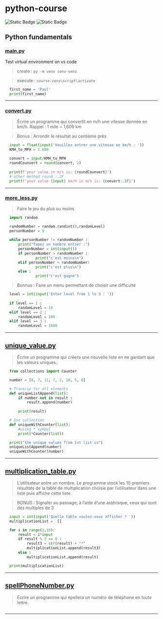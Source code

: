 # python-course

![Static Badge](https://img.shields.io/badge/3.12.0-Python-blue)
![Static Badge](https://img.shields.io/badge/-yellow?logo=python)

## Python fundamentals

### [main.py](/course/main.py)
Test virtual environment on vs code
> create : `py -m venv conv-venv`

> execute : `course-venv\script\activate`

```python
  first_name = 'Paul'
  print(first_name)
```
---
### [convert.py](/course/convert.py)
> Écrire un programme qui convertit en m/h une vitesse donnée en km/h.
> Rappel : 1 mile = 1,609 km

> Bonus : Arrondir le résultat au centième près

```python
  input = float(input('Veuillez entrer une vitesse en km/h : '))
  KMH_to_MPH = 1.609
  
  convert = input/KMH_to_MPH
  roundCounvert = round(convert, 2)
  
  print(f'your value in m/s is: {roundCounvert}')
  # other method round :.2F
  print(f'your value {input} km/h in m/s is: {convert:.2F}')
```
---
### [more_less.py](/course/more_less.py)
> Faire le jeu du plus ou moins
```python
  import random

  randomNumber = random.randint(0,randomLevel)
  personNumber = 0
  
  while personNumber != randomNumber : 
      print("Tapez un nombre entier :")
      personNumber = int(input())
      if personNumber > randomNumber :
              print("c'est moins\n")
      elif personNumber < randomNumber:
              print("c'est plus\n")
      else :
              print("c'est gagné")
```
> Bonnus : Faire un menu permettant de choisir une difficulté
```python
  level = int(input('Enter level from 1 to 3 : '))
  
  if level == 1 :
      randomLevel = 10
  elif level == 2 :
      randomLevel = 100
  elif level == 3 :
      randomLevel = 1000
```
---
## [unique_value.py](/course/unique_value.py)
> Écrire un programme qui créera une nouvelle liste en ne gardant que les valeurs uniques.
```python
  from collections import Counter

  number = [8, 7, 11, 7, 2, 10, 5, 8]

  # Traverse for all elements
  def uniqueListAppend(list):
      if number not in result :
          result.append(number)
      
      print(result)

  # Use collection
  def uniqueWithCounter(list):
      #using * symbol
      print(*Counter(list))

  print("the unique values from 1st list is")
  uniqueListAppend(number)
  uniqueWithCounter(number)
```
---
## [multiplication_table.py](/course/multiplication_table.py)
> L’utilisateur entre un nombre. Le programme stock
> les 10 premiers résultats de la table de
> multiplication choisie par l’utilisateur dans une
> liste puis affiche cette liste.

> BONUS : Signaler au passage, à l’aide d’une astérisque, ceux qui sont des multiples de 3 

```python
  input = int(input('Quelle table voulez-vous afficher ? '))
  multiplicationList =  []

  for i in range(1,10):
      result = i*input
      if result % 3 == 0 :
          result3 = str(result) + "*"
          multiplicationList.append(result3)
      else :
          multiplicationList.append(result)

  print(multiplicationList)
```
---
## [spellPhoneNumber.py](/course/spellPhoneNumber.py)
> Écrire un programme qui épellera un numéro de téléphone en toute lettre.
```python

```
---
